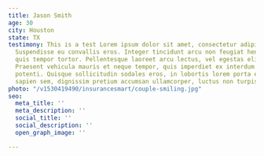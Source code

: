 ```yaml
---
title: Jason Smith
age: 30
city: Houston
state: TX
testimony: This is a test Lorem ipsum dolor sit amet, consectetur adipiscing elit.
  Suspendisse eu convallis eros. Integer tincidunt arcu non feugiat hendrerit. Cras
  quis tempor tortor. Pellentesque laoreet arcu lectus, vel egestas elit euismod at.
  Praesent vehicula mauris et neque tempor, quis imperdiet ex interdum. Suspendisse
  potenti. Quisque sollicitudin sodales eros, in lobortis lorem porta et. Phasellus
  sapien sem, dignissim pretium accumsan ullamcorper, luctus non turpis.
photo: "/v1530419490/insurancesmart/couple-smiling.jpg"
seo:
  meta_title: ''
  meta_description: ''
  social_title: ''
  social_description: ''
  open_graph_image: ''

---
```

